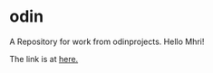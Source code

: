 # odin
A Repository for work from odinprojects.
Hello Mhri!
<p>The link is at <a href ="/odin-recipes/index.html">here.</a></p>